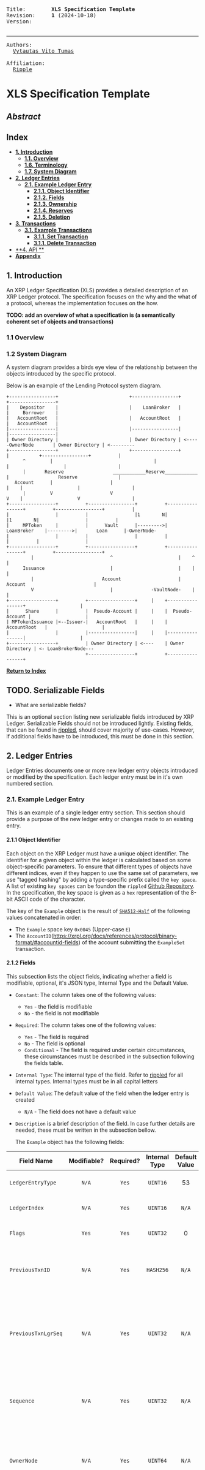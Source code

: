 <pre>    
Title:        <b>XLS Specification Template</b>
Revision:     <b>1</b> (2024-10-18)
Version:      <b></b>

<hr>Authors:    
  <a href="mailto:vtumas@ripple.com">Vytautas Vito Tumas</a>
  
Affiliation:
  <a href="https://ripple.com">Ripple</a>
</pre>

# XLS Specification Template

## _Abstract_

## Index

- [**1. Introduction**](#1-introduction)
  - [**1.1. Overview**](#11-overview)
  - [**1.6. Terminology**](#16-terminology)
  - [**1.7. System Diagram**](#17-system-diagram)
- [**2. Ledger Entries**](#2-ledger-entries)
  - [**2.1. Example Ledger Entry**](#21-loanbroker-ledger-entry)
    - [**2.1.1. Object Identifier**](#211-object-identifier)
    - [**2.1.2. Fields**](#212-fields)
    - [**2.1.3. Ownership**](#213-ownership)
    - [**2.1.4. Reserves**](#214-reserves)
    - [**2.1.5. Deletion**](#215-deletion)
- [**3. Transactions**](#3-transactions)
  - [**3.1. Example Transactions**](#31-loanbroker-transactions)
    - [**3.1.1. Set Transaction**](#311-loanbrokerset)
    - [**3.1.1. Delete Transaction**](#311-loanbrokerset)
- [**4. API **](#4-api)
- [**Appendix**](#appendix)

## 1. Introduction

An XRP Ledger Specification (XLS) provides a detailed description of an XRP Ledger protocol. The specification focuses on the why and the what of a protocol, whereas the implementation focuses on the how.

**TODO: add an overview of what a specification is (a semantically coherent set of objects and transactions)**

### 1.1 Overview

### 1.2 System Diagram

A system diagram provides a birds eye view of the relationship between the objects introduced by the specific protocol.

Below is an example of the Lending Protocol system diagram.

```
+-----------------+                          +-----------------+                       +-----------------+
|    Depositor    |                          |    LoanBroker   |                       |     Borrower    |
|   AccountRoot   |                          |   AccountRoot   |                       |   AccountRoot   |
|-----------------|                          |-----------------|                       |-----------------|
| Owner Directory |                          | Owner Directory | <-----OwnerNode       | Owner Directory | <---------
+-----------------+                          +-----------------+           |           +-----------------+          |
      ^         |                                     |                    |                    |                   |
      |       Reserve                  ____________Reserve____________     |                  Reserve               |
   Account      |                     |                               |    |                    |                   |
      |         V                     V                               V    |                    V                   |
+-----------------+          +-----------------+          +-----------------+          +-----------------+          |
|                 |          |                 |1        N|                 |1        N|                 |          |
|     MPToken     |          |      Vault      |--------->|   LoanBroker    |--------->|       Loan      |-OwnerNode-
|                 |          |                 |          |                 |          |                 |
+-----------------+          +-----------------+          +-----------------+          +-----------------+
         |                            ^                        |    ^                            |
      Issuance                        |                        |    |                            |
         |                         Account                     | Account                         |
         V                            |              -VaultNode-    |                            |
+-----------------+          +-----------------+     |    +-----------------+                    |
|      Share      |          |  Pseudo-Account |     |    |  Pseudo-Account |                    |
| MPTokenIssuance |<--Issuer-|   AccountRoot   |     |    |   AccountRoot   |                    |
|                 |          |-----------------|     |    |-----------------|                    |
+-----------------+          | Owner Directory | <----    | Owner Directory | <- LoanBrokerNode---
                             +-----------------+          +-----------------+
```

[**Return to Index**](#index)

## TODO. Serializable Fields

- What are serializable fields?

This is an optional section listing new serializable fields introduced by XRP Ledger. Serializable Fields should not be introduced lightly. Existing fields, that can be found in [rippled](https://github.com/XRPLF/rippled/blob/develop/include/xrpl/protocol/detail/sfields.macro), should cover majority of use-cases. However, if additional fields have to be introduced, this must be done in this section.



## 2. Ledger Entries

Ledger Entries documents one or more new ledger entry objects introduced or modified by the specification. Each ledger entry must be in it's own numbered section.

### 2.1. Example Ledger Entry

This is an example of a single ledger entry section. This section should provide a purpose of the new ledger entry or changes made to an existing entry.

#### 2.1.1 Object Identifier

Each object on the XRP Ledger must have a unique object identifier. The identifier for a given object within the ledger is calculated based on some object-specific parameters. To ensure that different types of objects have different indices, even if they happen to use the same set of parameters, we use "tagged hashing" by adding a type-specific prefix called the `key space`. A list of existing `key spaces` can be foundon the `rippled` [Github Repository](https://github.com/XRPLF/rippled/blob/develop/src/libxrpl/protocol/Indexes.cpp). In the specification, the key space is given as a `hex` representation of the 8-bit ASCII code of the character.

The key of the `Example` object is the result of [`SHA512-Half`](https://xrpl.org/docs/references/protocol/data-types/basic-data-types/#hashes) of the following values concatenated in order:

- The `Example` space key `0x0045` (Upper-case `E`)
- The `AccountID`(https://xrpl.org/docs/references/protocol/binary-format/#accountid-fields) of the account submitting the `ExampleSet` transaction.

#### 2.1.2 Fields

This subsection lists the object fields, indicating whether a field is modifiable, optional, it's JSON type, Internal Type and the Default Value.

- `Constant`: The column takes one of the following values:

  - `Yes` - the field is modifiable
  - `No` - the field is not modifiable

- `Required`: The column takes one of the following values:

  - `Yes` - The field is required
  - `No` - The field is optional
  - `Conditional` - The field is required under certain circumstances, these circumstances must be described in the subsection following the fields table.

- `Internal Type`: The internal type of the field. Refer to [rippled](https://github.com/XRPLF/rippled/blob/develop/include/xrpl/protocol/detail/sfields.macro) for all internal types. Internal types must be in all capital letters

- `Default Value`: The default value of the field when the ledger entry is created

  - `N/A` - The field does not have a default value

- `Description` is a brief description of the field. In case further details are needed, these must be written in the subsection bellow.

  The `Example` object has the following fields:

| Field Name          | Modifiable? | Required? | Internal Type | Default Value | Description                                                                           |
| ------------------- | :---------: | :-------: | :-----------: | :-----------: | :------------------------------------------------------------------------------------ |
| `LedgerEntryType`   |    `N/A`    |   `Yes`   |   `UINT16`    |      53       | Unique Ledger object type.                                                            |
| `LedgerIndex`       |    `N/A`    |   `Yes`   |   `UINT16`    |     `N/A`     | Ledger object identifier.                                                             |
| `Flags`             |    `Yes`    |   `Yes`   |   `UINT32`    |       0       | Ledger object flags.                                                                  |
| `PreviousTxnID`     |    `N/A`    |   `Yes`   |   `HASH256`   |     `N/A`     | The ID of the transaction that last modified this object.                             |
| `PreviousTxnLgrSeq` |    `N/A`    |   `Yes`   |   `UINT32`    |     `N/A`     | The sequence of the ledger containing the transaction that last modified this object. |
| `Sequence`          |    `N/A`    |   `Yes`   |   `UINT32`    |     `N/A`     | The transaction sequence number that created the object.                              |
| `OwnerNode`         |    `N/A`    |   `Yes`   |   `UINT64`    |     `N/A`     | Identifies the page where this item is referenced in the owner's directory.           |
| `Account`           |    `No`     |   `Yes`   |   `ACCOUNT`   |     `N/A`     | The address of the Account that owns the object.                                      |
| `ExampleField`      |             |           |               |               |                                                                                       |

The field table MUST include default fields, as well as fields unique to the ledger entry.

Following a table of fields is an optional list of fields that require further details, that are too long for the `Description` column.

##### 2.1.2.1 `LedgerEntryType`

This is a mandatory, non-modifiable field that identifies the type of the ledger entry. A list of existing ledger entries and their type IDs can be found in `include/xrpl/protocol/ledger_entries.macro`.

##### 2.1.2.2 `Flags`

This subsection lists the flags associated with the ledger entry. All flags must be named as `lsf<LedgerEntry>Adjective`, where

- `lsf` is a mandatory prefix identifying that this is a ledger entry flag
- `<object>` identifies the ledger entry with which the flag is associated, e.g. `Example`.
- `Adjective` uniquely identifies the purpose of the flag. The name of the flag must be as short as necessary to describe the property the flag controls. For example `IsPrivate`.

Ledger Entry flags MUST be presented in a table with the following columns:

- `Flag Name` - The name of the flag constructed the aformentioned rules. For example, `lsfExampleIsPublic`
- `Flag Value` - The hexadecimal value of the flag, each flag must be a multiple of two.
- `Description` - The description of the intended behaviour of the flag.

**TODO: comment how flag values must be multiples of two**

| Flag Name               | Flag Value   | Description                                                                          |
| ----------------------- | ------------ | ------------------------------------------------------------------------------------ |
| `lsfExampleIsPublic`    | `0x00010000` | If set, indicates that the `Example` object can be used by anyone.                   |
| `lsfExampleCanLock`     | `0x00020000` | If set, indicates that the `Example` object can be locked by the owner.              |
| `lsfExampleCanTransfer` | `0x00040000` | If set, indicates that the `Example` ownership can be transfered to another account. |

##### 2.1.2.3 `ExampleField`

A unique field to the `Example` ledger entry. A rule of thumb is to re-use as much as possible already existing fields.

#### 2.1.3 Ownership

All XRP Ledger objects must have an owner. The owner is an `AccountRoot` object, and the ownership relationship is captured by the `OnwerDirectory` ledger entry. This subsection captures in which `AccountRoot` objects the ledger entry is registered. A single ledger entry may be captured in one or more unique `OwnerDirectory` objects.

#### 2.1.4 Reserves

To discourage users from creating limitless number of objects, eacher ledger entry must reserve at least one owner reserve fee.

#### 2.1.5 Deletion

This subsection captures the constraints for deleting the ledger entry, and whether the ledger entry is a blocker for the deletion of the Owner `AccountRoot`.

#### 2.1.6 `pseudo-account`

In case the newly introduced ledger entry has to hold other assets (XRP, IOU or MPT) there must be a `pseudo-account` associated with the ledger entry. A pseudo-account is a unique account created programatically that cannot submit transaction, send or receive funds directly or have a key pair associated with it. The sole purpose of the `pseudo-account` is to create tokens on behalf of the object or hold assets on behalf of an object. For further details about pseudo-accounts, refer to `XLS-64` specification.

[**Return to Index**](#index)

## 3. Transactions

### 3.1. `Example` Transactions

In this section we specify the transactions associated with the `Example` ledger entry. Transaction names must be named as `<LedgerEntry>Verb`, where:

- `<LedgerEntry>` is the name of the ledger entry the transaction is associated with, e.g. `Example`.
- `Verb` that identifies the functionality of this transaction.

For example, `ExampleSet`, `ExampleDelete`, `ExampleTransfer`.

Most specification will have at least the following two transactions:

- `<Object>Set` - a dual purpose transaction to create or update an already existing object. In case the logic of creating or updating the transaction is complex, it may be split into `<Object>Create` and `<Object>Set` to create and update the object.
- `<Object>Delete` - a transaction to delete the object.

Transactions is where the business

#### 3.1.1 `ExampleCreate`

The transaction creates a new `Example` object or updates an existing one.

| Field Name        |     Required?      | JSON Type | Internal Type | Default Value | Description                                   |
| ----------------- | :----------------: | :-------: | :-----------: | :-----------: | :-------------------------------------------- |
| `TransactionType` | :heavy_check_mark: | `string`  |   `UINT16`    |   **TODO**    | The transaction type.                         |
| `Flags`           |                    | `string`  |   `UINT32`    |       0       | Specifies the flags for the Lending Protocol. |
| inclusive.        |

##### 3.1.1.1 Failure Conditions

##### 3.1.1.2 State Changes

##### 3.1.1.3 Invariants

#### 3.1.2 `ExampleSet`

#### 3.1.2 `ExampleDelete`

[**Return to Index**](#index)

## 4. API

# Appendix

## A-1 F.A.Q

### A.1.1 Q1:
